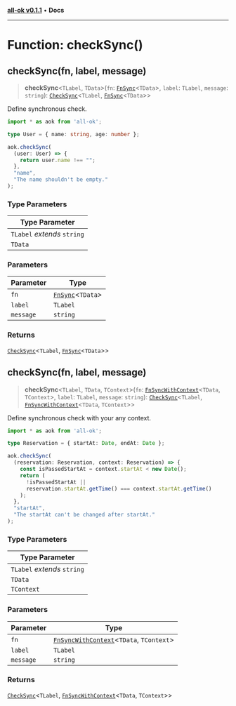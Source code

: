 [**all-ok v0.1.1**](../README.md) • **Docs**

***

# Function: checkSync()

## checkSync(fn, label, message)

> **checkSync**\<`TLabel`, `TData`\>(`fn`: [`FnSync`](../-internal-/type-aliases/FnSync.md)\<`TData`\>, `label`: `TLabel`, `message`: `string`): [`CheckSync`](../type-aliases/CheckSync.md)\<`TLabel`, [`FnSync`](../-internal-/type-aliases/FnSync.md)\<`TData`\>\>

Define synchronous check.

```ts
import * as aok from 'all-ok';

type User = { name: string, age: number };

aok.checkSync(
  (user: User) => {
    return user.name !== "";
  },
  "name",
  "The name shouldn't be empty."
);
```

### Type Parameters

| Type Parameter |
| ------ |
| `TLabel` *extends* `string` |
| `TData` |

### Parameters

| Parameter | Type |
| ------ | ------ |
| `fn` | [`FnSync`](../-internal-/type-aliases/FnSync.md)\<`TData`\> |
| `label` | `TLabel` |
| `message` | `string` |

### Returns

[`CheckSync`](../type-aliases/CheckSync.md)\<`TLabel`, [`FnSync`](../-internal-/type-aliases/FnSync.md)\<`TData`\>\>

## checkSync(fn, label, message)

> **checkSync**\<`TLabel`, `TData`, `TContext`\>(`fn`: [`FnSyncWithContext`](../-internal-/type-aliases/FnSyncWithContext.md)\<`TData`, `TContext`\>, `label`: `TLabel`, `message`: `string`): [`CheckSync`](../type-aliases/CheckSync.md)\<`TLabel`, [`FnSyncWithContext`](../-internal-/type-aliases/FnSyncWithContext.md)\<`TData`, `TContext`\>\>

Define synchronous check with your any context.

```ts
import * as aok from 'all-ok';

type Reservation = { startAt: Date, endAt: Date };

aok.checkSync(
  (reservation: Reservation, context: Reservation) => {
    const isPassedStartAt = context.startAt < new Date();
    return (
      !isPassedStartAt ||
      reservation.startAt.getTime() === context.startAt.getTime()
    );
  },
  "startAt",
  "The startAt can't be changed after startAt."
);
```

### Type Parameters

| Type Parameter |
| ------ |
| `TLabel` *extends* `string` |
| `TData` |
| `TContext` |

### Parameters

| Parameter | Type |
| ------ | ------ |
| `fn` | [`FnSyncWithContext`](../-internal-/type-aliases/FnSyncWithContext.md)\<`TData`, `TContext`\> |
| `label` | `TLabel` |
| `message` | `string` |

### Returns

[`CheckSync`](../type-aliases/CheckSync.md)\<`TLabel`, [`FnSyncWithContext`](../-internal-/type-aliases/FnSyncWithContext.md)\<`TData`, `TContext`\>\>
